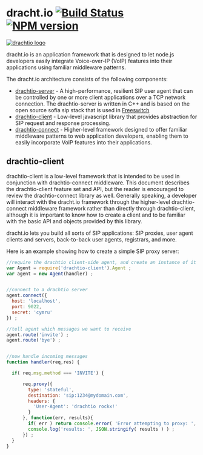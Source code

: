 # dracht.io [![Build Status](https://secure.travis-ci.org/davehorton/drachtio-client.png)](http://travis-ci.org/davehorton/drachtio-client) [![NPM version](https://badge.fury.io/js/drachtio-client.svg)](http://badge.fury.io/js/drachtio-client)

[![drachtio logo](http://www.dracht.io/images/definition_only-cropped.png)](http://dracht.io/)

dracht.io is an application framework that is designed to let node.js developers easily integrate Voice-over-IP (VoIP) features into their applications using familiar middleware patterns. 

The dracht.io architecture consists of the following components:

+ [drachtio-server](https://github.com/davehorton/drachtio-server) - A high-performance, resilient SIP user agent that can be controlled by one or more client applications over a TCP network connection.  The drachtio-server is written in C++ and is based on the open source sofia sip stack that is used in [Freeswitch](http://freeswitch.org)
+ [drachtio-client](https://github.com/davehorton/drachtio-client) - Low-level javascript library that provides abstraction for SIP request and response processing.
+ [drachtio-connect](https://github.com/davehorton/drachtio-connect) - Higher-level framework designed to offer familiar middleware patterns to web application developers, enabling them to easily incorporate VoIP features into their applications. 

## drachtio-client
drachtio-client is a low-level framework that is intended to be used in conjunction with drachtio-connect middleware.  This document describes the drachtio-client feature set and API, but the reader is encouraged to review the drachtio-connect library as well.  Generally speaking, a developer will interact with the dracht.io framework through the higher-level drachtio-connect middleware framework rather than directly through drachtio-client, although it is important to know how to create a client and to be familiar with the basic API and objects provided by this library.

dracht.io lets you build all sorts of SIP applications: SIP proxies, user agent clients and servers, back-to-back user agents, registrars, and more.  

Here is an example showing how to create a simple SIP proxy server:
```js
//require the drachtio client-side agent, and create an instance of it
var Agent = require('drachtio-client').Agent ;
var agent = new Agent(handler) ;


//connect to a drachtio server
agent.connect({
  host: 'localhost',
  port: 9022,
  secret: 'cymru'
}) ;

//tell agent which messages we want to receive
agent.route('invite') ;
agent.route('bye') ;


//now handle incoming messages
function handler(req,res) {

  if( req.msg.method === 'INVITE') {

      req.proxy({
        type: 'stateful',
        destination: 'sip:1234@mydomain.com',
        headers: {
          'User-Agent': 'drachtio rockx!'
        }        
      }, function(err, results){
        if( err ) return console.error( 'Error attempting to proxy: ', err ) ;
        console.log('results: ', JSON.stringify( results ) ) ;
      }) ;
  }
}
```


